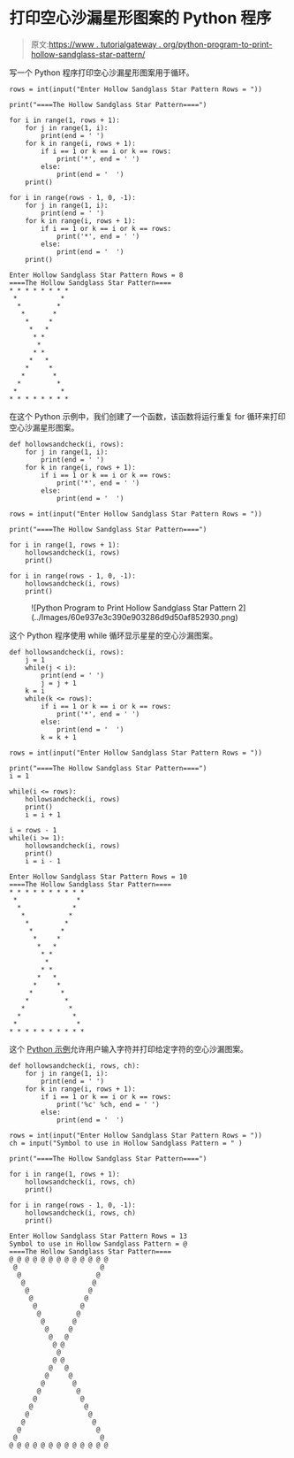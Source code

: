 # 打印空心沙漏星形图案的 Python 程序

> 原文:[https://www . tutorialgateway . org/python-program-to-print-hollow-sandglass-star-pattern/](https://www.tutorialgateway.org/python-program-to-print-hollow-sandglass-star-pattern/)

写一个 Python 程序打印空心沙漏星形图案用于循环。

```
rows = int(input("Enter Hollow Sandglass Star Pattern Rows = "))

print("====The Hollow Sandglass Star Pattern====")

for i in range(1, rows + 1):
    for j in range(1, i):
        print(end = ' ')
    for k in range(i, rows + 1):
        if i == 1 or k == i or k == rows:
            print('*', end = ' ')
        else:
            print(end = '  ')
    print()

for i in range(rows - 1, 0, -1):
    for j in range(1, i):
        print(end = ' ')
    for k in range(i, rows + 1):
        if i == 1 or k == i or k == rows:
            print('*', end = ' ')
        else:
            print(end = '  ')      
    print()
```

```
Enter Hollow Sandglass Star Pattern Rows = 8
====The Hollow Sandglass Star Pattern====
* * * * * * * * 
 *           * 
  *         * 
   *       * 
    *     * 
     *   * 
      * * 
       * 
      * * 
     *   * 
    *     * 
   *       * 
  *         * 
 *           * 
* * * * * * * * 
```

在这个 Python 示例中，我们创建了一个函数，该函数将运行重复 for 循环来打印空心沙漏星形图案。

```
def hollowsandcheck(i, rows):
    for j in range(1, i):
        print(end = ' ')
    for k in range(i, rows + 1):
        if i == 1 or k == i or k == rows:
            print('*', end = ' ')
        else:
            print(end = '  ')

rows = int(input("Enter Hollow Sandglass Star Pattern Rows = "))

print("====The Hollow Sandglass Star Pattern====")

for i in range(1, rows + 1):
    hollowsandcheck(i, rows)
    print()

for i in range(rows - 1, 0, -1):
    hollowsandcheck(i, rows)    
    print()
```

<figure class="wp-block-image size-large">![Python Program to Print Hollow Sandglass Star Pattern 2](../Images/60e937e3c390e903286d9d50af852930.png)</figure>

这个 Python 程序使用 while 循环显示星星的空心沙漏图案。

```
def hollowsandcheck(i, rows):
    j = 1
    while(j < i):
        print(end = ' ')
        j = j + 1
    k = i
    while(k <= rows):
        if i == 1 or k == i or k == rows:
            print('*', end = ' ')
        else:
            print(end = '  ')
        k = k + 1

rows = int(input("Enter Hollow Sandglass Star Pattern Rows = "))

print("====The Hollow Sandglass Star Pattern====")
i = 1

while(i <= rows):
    hollowsandcheck(i, rows)
    print()
    i = i + 1

i = rows - 1
while(i >= 1):
    hollowsandcheck(i, rows)    
    print()
    i = i - 1
```

```
Enter Hollow Sandglass Star Pattern Rows = 10
====The Hollow Sandglass Star Pattern====
* * * * * * * * * * 
 *               * 
  *             * 
   *           * 
    *         * 
     *       * 
      *     * 
       *   * 
        * * 
         * 
        * * 
       *   * 
      *     * 
     *       * 
    *         * 
   *           * 
  *             * 
 *               * 
* * * * * * * * * * 
```

这个 [Python 示例](https://www.tutorialgateway.org/python-programming-examples/)允许用户输入字符并打印给定字符的空心沙漏图案。

```
def hollowsandcheck(i, rows, ch):
    for j in range(1, i):
        print(end = ' ')
    for k in range(i, rows + 1):
        if i == 1 or k == i or k == rows:
            print('%c' %ch, end = ' ')
        else:
            print(end = '  ')

rows = int(input("Enter Hollow Sandglass Star Pattern Rows = "))
ch = input("Symbol to use in Hollow Sandglass Pattern = " )

print("====The Hollow Sandglass Star Pattern====")

for i in range(1, rows + 1):
    hollowsandcheck(i, rows, ch)
    print()

for i in range(rows - 1, 0, -1):
    hollowsandcheck(i, rows, ch)    
    print()
```

```
Enter Hollow Sandglass Star Pattern Rows = 13
Symbol to use in Hollow Sandglass Pattern = @
====The Hollow Sandglass Star Pattern====
@ @ @ @ @ @ @ @ @ @ @ @ @ 
 @                     @ 
  @                   @ 
   @                 @ 
    @               @ 
     @             @ 
      @           @ 
       @         @ 
        @       @ 
         @     @ 
          @   @ 
           @ @ 
            @ 
           @ @ 
          @   @ 
         @     @ 
        @       @ 
       @         @ 
      @           @ 
     @             @ 
    @               @ 
   @                 @ 
  @                   @ 
 @                     @ 
@ @ @ @ @ @ @ @ @ @ @ @ @ 
```